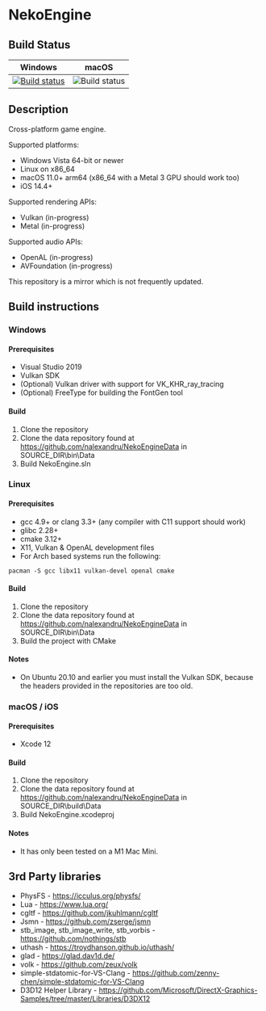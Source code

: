 # NekoEngine

## Build Status

| Windows | macOS |
|---------|-------|
|[![Build status](https://ci.appveyor.com/api/projects/status/t8pace9glsyigisd/branch/master?svg=true)](https://ci.appveyor.com/project/nalexandru/nekoengine/branch/master)|![Build status](https://github.com/nalexandru/NekoEngine/actions/workflows/xcode.yml/badge.svg?branch=master&event=push)|

## Description

Cross-platform game engine.

Supported platforms:
* Windows Vista 64-bit or newer
* Linux on x86_64
* macOS 11.0+ arm64 (x86_64 with a Metal 3 GPU should work too)
* iOS 14.4+

Supported rendering APIs:
* Vulkan (in-progress)
* Metal (in-progress)

Supported audio APIs:
* OpenAL (in-progress)
* AVFoundation (in-progress)

This repository is a mirror which is not frequently updated.

## Build instructions

### Windows

#### Prerequisites
* Visual Studio 2019
* Vulkan SDK
* (Optional) Vulkan driver with support for VK_KHR_ray_tracing
* (Optional) FreeType for building the FontGen tool

#### Build
1. Clone the repository
2. Clone the data repository found at https://github.com/nalexandru/NekoEngineData in SOURCE_DIR\bin\Data
3. Build NekoEngine.sln

### Linux

#### Prerequisites
* gcc 4.9+ or clang 3.3+ (any compiler with C11 support should work)
* glibc 2.28+
* cmake 3.12+
* X11, Vulkan & OpenAL development files
* For Arch based systems run the following:
```
pacman -S gcc libx11 vulkan-devel openal cmake
```

#### Build
1. Clone the repository
2. Clone the data repository found at https://github.com/nalexandru/NekoEngineData in SOURCE_DIR\bin\Data
3. Build the project with CMake

#### Notes
* On Ubuntu 20.10 and earlier you must install the Vulkan SDK, because the headers provided in the repositories are too old.

### macOS / iOS

#### Prerequisites
* Xcode 12

#### Build
1. Clone the repository
2. Clone the data repository found at https://github.com/nalexandru/NekoEngineData in SOURCE_DIR\build\Data
3. Build NekoEngine.xcodeproj

#### Notes
* It has only been tested on a M1 Mac Mini.

## 3rd Party libraries

* PhysFS - https://icculus.org/physfs/
* Lua - https://www.lua.org/
* cgltf - https://github.com/jkuhlmann/cgltf
* Jsmn - https://github.com/zserge/jsmn
* stb_image, stb_image_write, stb_vorbis - https://github.com/nothings/stb
* uthash - https://troydhanson.github.io/uthash/
* glad - https://glad.dav1d.de/
* volk - https://github.com/zeux/volk
* simple-stdatomic-for-VS-Clang - https://github.com/zenny-chen/simple-stdatomic-for-VS-Clang
* D3D12 Helper Library - https://github.com/Microsoft/DirectX-Graphics-Samples/tree/master/Libraries/D3DX12
